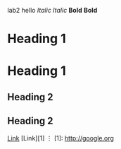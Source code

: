 lab2 hello
*Italic*
_Italic_
**Bold**
__Bold__
# Heading 1
Heading 1
=========
## Heading 2
Heading 2
---------
[Link](https://google.com)
[Link][1]
⋮
[1]: http://google.org

